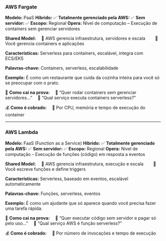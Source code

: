 ### **AWS Fargate**

**Modelo:** PaaS
**Híbrido:** ✅
**Totalmente gerenciado pela AWS:** ✅
**Sem servidor:** ✅
**Escopo:** Regional
**Opera:** Nível de computação – Execução de containers sem gerenciar servidores

**Shared Model:**
 🔹 AWS gerencia infraestrutura, servidores e escala
  🔹 Você gerencia containers e aplicações

**Características:** Serverless para containers, escalável, integra com ECS/EKS

**Palavras-chave:** Containers, serverless, escalabilidade

**Exemplo:** É como um restaurante que cuida da cozinha inteira para você só se preocupar com o prato.

📝 **Como cai na prova:**
 🔹 “Quer rodar containers sem gerenciar servidores...”
 🔹 “Qual serviço executa containers serverless?”

💰 **Como é cobrado:**
 🔹 Por CPU, memória e tempo de execução do container

---

### **AWS Lambda**

**Modelo:** FaaS (Function as a Service)
**Híbrido:** ✅
**Totalmente gerenciado pela AWS:** ✅
**Sem servidor:** ✅
**Escopo:** Regional
**Opera:** Nível de computação – Execução de funções (código) em resposta a eventos

**Shared Model:**
 🔹 AWS gerencia infraestrutura, execução e escala
  🔹 Você escreve funções e define triggers

**Características:** Serverless, baseado em eventos, escalável automaticamente

**Palavras-chave:** Funções, serverless, eventos

**Exemplo:** É como um ajudante que só aparece quando você precisa fazer uma tarefa rápida.

📝 **Como cai na prova:**
 🔹 “Quer executar código sem servidor e pagar só pelo uso...”
 🔹 “Qual serviço AWS é função serverless?”

💰 **Como é cobrado:**
 🔹 Por número de invocações e tempo de execução
